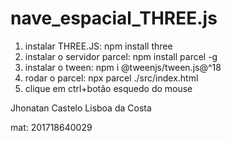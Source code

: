 # nave_espacial_THREE.js

   1. instalar THREE.JS: npm install three
   2. instalar o servidor parcel: npm install parcel -g
   3. instalar o tween: npm i @tweenjs/tween.js@^18
   4. rodar o parcel: npx parcel ./src/index.html
   5. clique em ctrl+botão esquedo do mouse

Jhonatan Castelo Lisboa da Costa


mat: 201718640029
